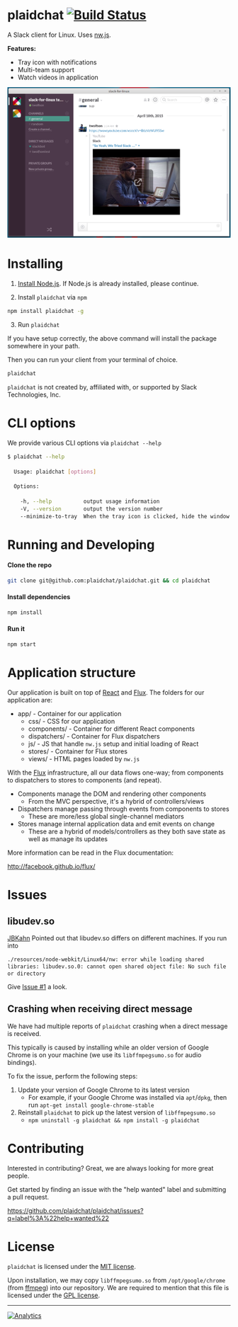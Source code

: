 plaidchat [![Build Status](https://travis-ci.org/plaidchat/plaidchat.svg?branch=master)](https://travis-ci.org/plaidchat/plaidchat)
=============

A Slack client for Linux. Uses [nw.js][].

**Features:**

- Tray icon with notifications
- Multi-team support
- Watch videos in application

![Screenshot](docs/screenshot.png)

[nw.js]: https://github.com/nwjs/nw.js

Installing
==========

1) [Install Node.js](http://nodejs.org/download/). If Node.js is already installed, please continue.

2) Install `plaidchat` via `npm`

```bash
npm install plaidchat -g
```

3) Run `plaidchat`

If you have setup correctly, the above command will install the package
somewhere in your path.

Then you can run your client from your terminal of choice.

```bash
plaidchat
```

`plaidchat` is not created by, affiliated with, or supported by Slack Technologies, Inc.

CLI options
===========
We provide various CLI options via `plaidchat --help`

```bash
$ plaidchat --help

  Usage: plaidchat [options]

  Options:

    -h, --help          output usage information
    -V, --version       output the version number
    --minimize-to-tray  When the tray icon is clicked, hide the window rather than minimize

```

Running and Developing
======================

#### Clone the repo

```bash
git clone git@github.com:plaidchat/plaidchat.git && cd plaidchat
```

#### Install dependencies

```bash
npm install
```

#### Run it

```bash
npm start
```

Application structure
=====================
Our application is built on top of [React][] and [Flux][]. The folders for our application are:

- app/ - Container for our application
    - css/ - CSS for our application
    - components/ - Container for different React components
    - dispatchers/ - Container for Flux dispatchers
    - js/ - JS that handle `nw.js` setup and initial loading of React
    - stores/ - Container for Flux stores
    - views/ - HTML pages loaded by `nw.js`

[React]: https://github.com/facebook/react
[Flux]: http://github.com/facebook/flux

With the [Flux][] infrastructure, all our data flows one-way; from components to dispatchers to stores to components (and repeat).

- Components manage the DOM and rendering other components
    - From the MVC perspective, it's a hybrid of controllers/views
- Dispatchers manage passing through events from components to stores
    - These are more/less global single-channel mediators
- Stores manage internal application data and emit events on change
    - These are a hybrid of models/controllers as they both save state as well as manage its updates

More information can be read in the Flux documentation:

<http://facebook.github.io/flux/>

Issues
======
libudev.so
----------
[JBKahn](https://github.com/JBKahn) Pointed out that libudev.so differs on different
machines. If you run into

```
./resources/node-webkit/Linux64/nw: error while loading shared libraries: libudev.so.0: cannot open shared object file: No such file or directory
```

Give [Issue #1](https://github.com/plaidchat/plaidchat/issues/1) a look.

Crashing when receiving direct message
--------------------------------------
We have had multiple reports of `plaidchat` crashing when a direct message is received.

This typically is caused by installing while an older version of Google Chrome is on your machine (we use its `libffmpegsumo.so` for audio bindings).

To fix the issue, perform the following steps:

1. Update your version of Google Chrome to its latest version
    - For example, if your Google Chrome was installed via `apt`/`dpkg`, then run `apt-get install google-chrome-stable`
2. Reinstall `plaidchat` to pick up the latest version of `libffmpegsumo.so`
    - `npm uninstall -g plaidchat && npm install -g plaidchat`

Contributing
============
Interested in contributing? Great, we are always looking for more great people.

Get started by finding an issue with the "help wanted" label and submitting a pull request.

https://github.com/plaidchat/plaidchat/issues?q=label%3A%22help+wanted%22

License
=======
`plaidchat` is licensed under the [MIT license][].

Upon installation, we may copy `libffmpegsumo.so` from `/opt/google/chrome` (from [ffmpeg][]) into our repository. We are required to mention that this file is licensed under the [GPL license][ffmpeg-license].

[MIT License]: LICENSE
[ffmpeg]: http://ffmpeg.org/
[ffmpeg-license]: docs/ffmpeg-license.txt

------------

[![Analytics](https://ga-beacon.appspot.com/UA-63524506-1/slack-for-linux/read-me)](https://github.com/igrigorik/ga-beacon)
